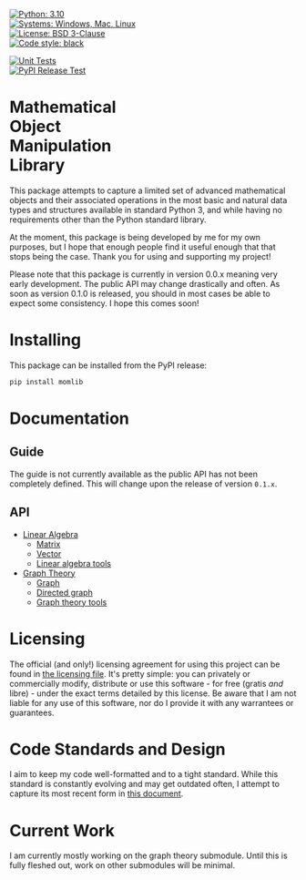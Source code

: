 [![Python: 3.10](https://img.shields.io/badge/Python-3.10-blue.svg)](https://www.python.org/)  
[![Systems: Windows, Mac, Linux](https://img.shields.io/badge/Systems-Windows%2C%20Mac%2C%20Linux-blue.svg)]()  
[![License: BSD 3-Clause](https://img.shields.io/badge/License-BSD_3--Clause-blue.svg)](https://opensource.org/licenses/BSD-3-Clause)  
[![Code style: black](https://img.shields.io/badge/Style-Black%2C%20PEP--8-blue.svg)](https://github.com/psf/black)  

[![Unit Tests](https://github.com/B-Roux/momlib/actions/workflows/tests.yml/badge.svg)](https://github.com/B-Roux/momlib/actions/workflows/tests.yml)  
[![PyPI Release Test](https://github.com/B-Roux/momlib/actions/workflows/pypi-release-test.yml/badge.svg?branch=master)](https://github.com/B-Roux/momlib/actions/workflows/pypi-release-test.yml)  

# Mathematical<br>Object<br>Manipulation<br>Library

This package attempts to capture a limited set of advanced mathematical
    objects and their associated operations in the most basic and
    natural data types and structures available in standard Python 3,
    and while having no requirements other than the Python standard
    library.

At the moment, this package is being developed by me for my own
    purposes, but I hope that enough people find it useful enough that
    that stops being the case. Thank you for using and supporting my
    project!

Please note that this package is currently in version 0.0.x meaning
    very early development. The public API may change drastically and
    often. As soon as version 0.1.0 is released, you should in most
    cases be able to expect some consistency. I hope this comes soon!
    
# Installing

This package can be installed from the PyPI release:

```sh
pip install momlib
```

# Documentation
## Guide
The guide is not currently available as the public API has not been 
completely defined. This will change upon the release of version 
`0.1.x`.

## API
* [Linear Algebra](./docs/api/linalg)
  * [Matrix](./docs/api/linalg/matrix.md)
  * [Vector](./docs/api/linalg/vector.md)
  * [Linear algebra tools](./docs/api/linalg/tools.md)
* [Graph Theory](./docs/api/graph)
  * [Graph](./docs/api/graph/graph.md)
  * [Directed graph](./docs/api/graph/digraph.md)
  * [Graph theory tools](./docs/api/graph/tools.md)

# Licensing
The official (and only!) licensing agreement for using this project can
    be found in [the licensing file](./LICENSE.md). It's pretty simple:
    you can privately or commercially modify, distribute or use this
    software - for free (gratis *and* libre) - under the exact terms
    detailed by this license. Be aware that I am not liable for any use
    of this software, nor do I provide it with any warrantees or
    guarantees.

# Code Standards and Design
I aim to keep my code well-formatted and to a tight standard. While this
    standard is constantly evolving and may get outdated often, I 
    attempt to capture its most recent form in 
    [this document](./design/code_conventions.md).
    
# Current Work
I am currently mostly working on the graph theory submodule.
    Until this is fully fleshed out, work on other submodules will be
    minimal.

